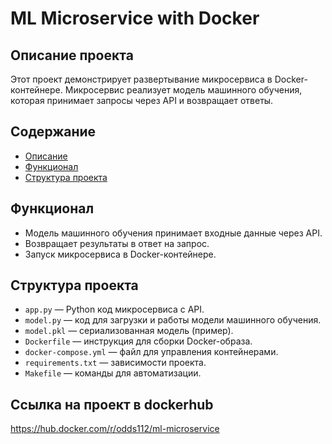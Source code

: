 # ML Microservice with Docker

## Описание проекта

Этот проект демонстрирует развертывание микросервиса в Docker-контейнере. Микросервис реализует модель машинного обучения, которая принимает запросы через API и возвращает ответы.

## Содержание

- [Описание](#описание-проекта)
- [Функционал](#функционал)
- [Структура проекта](#структура-проекта)

## Функционал

- Модель машинного обучения принимает входные данные через API.
- Возвращает результаты в ответ на запрос.
- Запуск микросервиса в Docker-контейнере.

## Структура проекта

- `app.py` — Python код микросервиса с API.
- `model.py` — код для загрузки и работы модели машинного обучения.
- `model.pkl` — сериализованная модель (пример).
- `Dockerfile` — инструкция для сборки Docker-образа.
- `docker-compose.yml` — файл для управления контейнерами.
- `requirements.txt` — зависимости проекта.
- `Makefile` — команды для автоматизации.

## Ссылка на проект в dockerhub

https://hub.docker.com/r/odds112/ml-microservice
